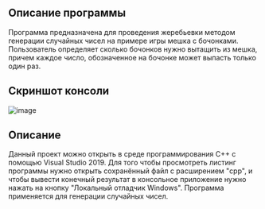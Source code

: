 ## Описание программы

Программа предназначена для проведения жеребьевки методом генерации случайных чисел на примере игры мешка с бочонками. Пользователь определяет сколько бочонков нужно вытащить из мешка, причем каждое число, обозначенное на бочонке может выпасть только один раз.


## Скриншот консоли

![image](https://wmpics.pics/di-NACV.png)

## Описание

Данный проект можно открыть в среде программирования С++ с помощью Visual Studio 2019.
Для того чтобы просмотреть листинг программы нужно открыть сохранённый файл с расширением "cpp", и чтобы вывести конечный результат в консольное приложение нужно нажать на кнопку "Локальный отладчик Windows".
Программа применяется для генерации случайных чисел.
